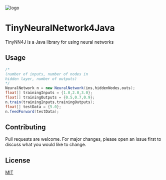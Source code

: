![logo](https://i.imgur.com/D6f4eJR.png)
# TinyNeuralNetwork4Java

TinyNN4J is a Java library for using neural networks


## Usage

```java
/*
(number of inputs, number of nodes in 
hidden layer, number of outputs)
*/
NeuralNetwork n = new NeuralNetwork(ins,hiddenNodes,outs);
float[] trainingInputs = {1.0,2.0,3.0};
float[] trainingOutputs = {0.5,0.7,0.9};
n.train(trainingInputs,trainingOutputs);
float[] testData = {5.0};
n.feedForward(testData);
```
## Contributing
Pull requests are welcome. For major changes, please open an issue first to discuss what you would like to change.

## License
[MIT](https://choosealicense.com/licenses/mit/)
